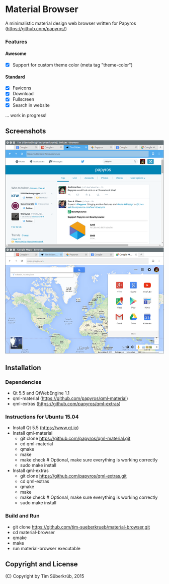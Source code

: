 # Material Browser
A minimalistic material design web browser written for Papyros (https://github.com/papyros/)

### Features
#### Awesome
* [x] Support for custom theme color (meta tag "theme-color")

#### Standard
* [x] Favicons
* [x] Download
* [x] Fullscreen
* [x] Search in website

... work in progress!

## Screenshots
![Screenshot](/screenshot_02.png)
![Screenshot](/screenshot_03.png)

## Installation

### Dependencies
* Qt 5.5 and QtWebEngine 1.1
* qml-material (https://github.com/papyros/qml-material)
* qml-extras (https://github.com/papyros/qml-extras)

### Instructions for Ubuntu 15.04
* Install Qt 5.5 (https://www.qt.io)
* Install qml-material
  * git clone https://github.com/papyros/qml-material.git
  * cd qml-material
  * qmake
  * make
  * make check # Optional, make sure everything is working correctly
  * sudo make install
* Install qml-extras
  * git clone https://github.com/papyros/qml-extras.git
  * cd qml-extras
  * qmake
  * make
  * make check # Optional, make sure everything is working correctly
  * sudo make install

### Build and Run
  * git clone https://github.com/tim-sueberkrueb/material-browser.git
  * cd material-browser
  * qmake
  * make
  * run material-browser executable

## Copyright and License

(C) Copyright by Tim Süberkrüb, 2015
